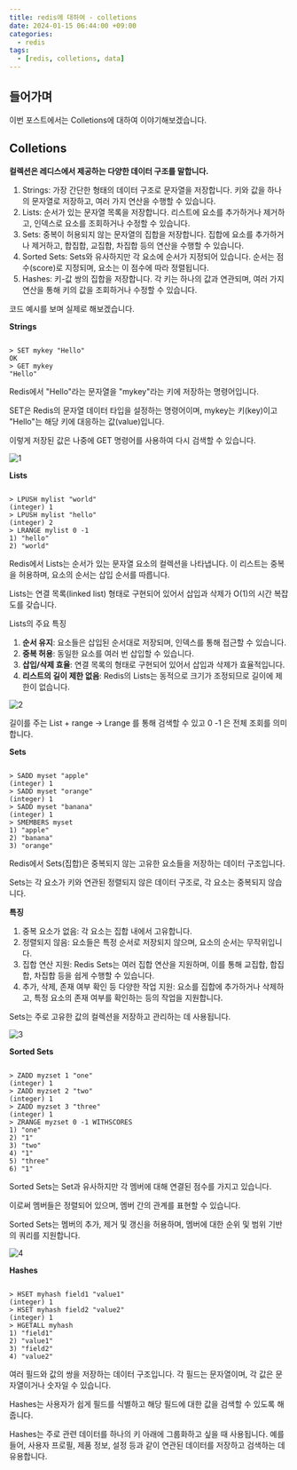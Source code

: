 ```yaml
---
title: redis에 대하여 - colletions
date: 2024-01-15 06:44:00 +09:00
categories:
  - redis
tags:
  - [redis, colletions, data]
---
```

## 들어가며

이번 포스트에서는 Colletions에 대하여 이야기해보겠습니다.

## Colletions

**컬렉션은 레디스에서 제공하는 다양한 데이터 구조를 말합니다.**

1. Strings: 가장 간단한 형태의 데이터 구조로 문자열을 저장합니다. 키와 값을 하나의 문자열로 저장하고, 여러 가지 연산을 수행할 수 있습니다.
2. Lists: 순서가 있는 문자열 목록을 저장합니다. 리스트에 요소를 추가하거나 제거하고, 인덱스로 요소를 조회하거나 수정할 수 있습니다.
3. Sets: 중복이 허용되지 않는 문자열의 집합을 저장합니다. 집합에 요소를 추가하거나 제거하고, 합집합, 교집합, 차집합 등의 연산을 수행할 수 있습니다.
4. Sorted Sets: Sets와 유사하지만 각 요소에 순서가 지정되어 있습니다. 순서는 점수(score)로 지정되며, 요소는 이 점수에 따라 정렬됩니다.
5. Hashes: 키-값 쌍의 집합을 저장합니다. 각 키는 하나의 값과 연관되며, 여러 가지 연산을 통해 키의 값을 조회하거나 수정할 수 있습니다.

코드 예시를 보며 실제로 해보겠습니다.

**Strings**

```

> SET mykey "Hello"
OK
> GET mykey
"Hello"

```

Redis에서 "Hello"라는 문자열을 "mykey"라는 키에 저장하는 명령어입니다.

 SET은 Redis의 문자열 데이터 타입을 설정하는 명령어이며, mykey는 키(key)이고 "Hello"는 해당 키에 대응하는 값(value)입니다. 

이렇게 저장된 값은 나중에 GET 명령어를 사용하여 다시 검색할 수 있습니다.

![1](https://github.com/Sejin-999/blog-test/assets/76008226/77e6e60d-7d5b-472e-924e-b61c74f69aed)

**Lists**

```

> LPUSH mylist "world"
(integer) 1
> LPUSH mylist "hello"
(integer) 2
> LRANGE mylist 0 -1
1) "hello"
2) "world"

```

Redis에서 Lists는 순서가 있는 문자열 요소의 컬렉션을 나타냅니다. 이 리스트는 중복을 허용하며, 요소의 순서는 삽입 순서를 따릅니다.

Lists는 연결 목록(linked list) 형태로 구현되어 있어서 삽입과 삭제가 O(1)의 시간 복잡도를 갖습니다.

Lists의 주요 특징

1. **순서 유지**: 요소들은 삽입된 순서대로 저장되며, 인덱스를 통해 접근할 수 있습니다.
2. **중복 허용**: 동일한 요소를 여러 번 삽입할 수 있습니다.
3. **삽입/삭제 효율**: 연결 목록의 형태로 구현되어 있어서 삽입과 삭제가 효율적입니다.
4. **리스트의 길이 제한 없음**: Redis의 Lists는 동적으로 크기가 조정되므로 길이에 제한이 없습니다.

![2](https://github.com/Sejin-999/blog-test/assets/76008226/8fdf7530-a0ef-4a78-ad40-8b6814790b17)

길이를 주는 List + range → Lrange 를 통해 검색할 수 있고 0 -1 은 전체 조회를 의미합니다.

**Sets**

```

> SADD myset "apple"
(integer) 1
> SADD myset "orange"
(integer) 1
> SADD myset "banana"
(integer) 1
> SMEMBERS myset
1) "apple"
2) "banana"
3) "orange"

```

Redis에서 Sets(집합)은 중복되지 않는 고유한 요소들을 저장하는 데이터 구조입니다.

 Sets는 각 요소가 키와 연관된 정렬되지 않은 데이터 구조로, 각 요소는 중복되지 않습니다. 

**특징**

1. 중복 요소가 없음: 각 요소는 집합 내에서 고유합니다.
2. 정렬되지 않음: 요소들은 특정 순서로 저장되지 않으며, 요소의 순서는 무작위입니다.
3. 집합 연산 지원: Redis Sets는 여러 집합 연산을 지원하며, 이를 통해 교집합, 합집합, 차집합 등을 쉽게 수행할 수 있습니다.
4. 추가, 삭제, 존재 여부 확인 등 다양한 작업 지원: 요소를 집합에 추가하거나 삭제하고, 특정 요소의 존재 여부를 확인하는 등의 작업을 지원합니다.

Sets는 주로 고유한 값의 컬렉션을 저장하고 관리하는 데 사용됩니다.

![3](https://github.com/Sejin-999/blog-test/assets/76008226/4f0f7ffe-6237-40da-ba61-4981b4fe98bd)

**Sorted Sets**

```

> ZADD myzset 1 "one"
(integer) 1
> ZADD myzset 2 "two"
(integer) 1
> ZADD myzset 3 "three"
(integer) 1
> ZRANGE myzset 0 -1 WITHSCORES
1) "one"
2) "1"
3) "two"
4) "1"
5) "three"
6) "1"

```

Sorted Sets는 Set과 유사하지만 각 멤버에 대해 연결된 점수를 가지고 있습니다. 

이로써 멤버들은 정렬되어 있으며, 멤버 간의 관계를 표현할 수 있습니다. 

Sorted Sets는 멤버의 추가, 제거 및 갱신을 허용하며, 멤버에 대한 순위 및 범위 기반의 쿼리를 지원합니다.

![4](https://github.com/Sejin-999/blog-test/assets/76008226/41694c23-4dbc-42ff-89c7-e6ffeb0161e4)

**Hashes**

```

> HSET myhash field1 "value1"
(integer) 1
> HSET myhash field2 "value2"
(integer) 1
> HGETALL myhash
1) "field1"
2) "value1"
3) "field2"
4) "value2"

```

 여러 필드와 값의 쌍을 저장하는 데이터 구조입니다. 각 필드는 문자열이며, 각 값은 문자열이거나 숫자일 수 있습니다. 

Hashes는 사용자가 쉽게 필드를 식별하고 해당 필드에 대한 값을 검색할 수 있도록 해줍니다.

Hashes는 주로 관련 데이터를 하나의 키 아래에 그룹화하고 싶을 때 사용됩니다. 예를 들어, 사용자 프로필, 제품 정보, 설정 등과 같이 연관된 데이터를 저장하고 검색하는 데 유용합니다.